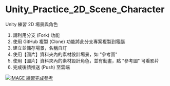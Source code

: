 # Unity_Practice_2D_Scene_Character
 Unity 練習 2D 場景與角色

1. 請利用分支 (Fork) 功能
2. 使用 GitHub 複製 (Clone) 功能將此分支專案複製到電腦
3. 建立並儲存場景，名稱自訂
4. 使用【圖片】資料夾內的素材設計場景，如 "參考圖"
5. 使用【圖片】資料夾內的素材設計角色，並有動畫，點 "參考圖" 可看影片
6. 完成後請推送 (Push) 至雲端

[![IMAGE 練習完成參考](https://img.youtube.com/vi/G8rO4HmdSsU/0.jpg)](https://youtu.be/G8rO4HmdSsU "練習完成參考")